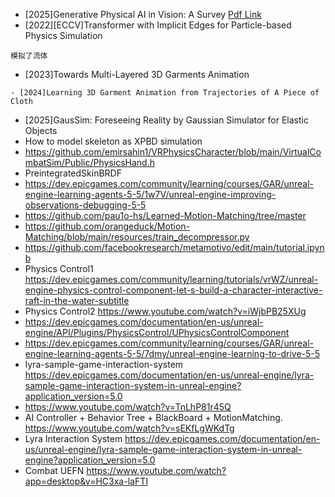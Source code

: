 - [2025]Generative Physical AI in Vision: A Survey [Pdf Link](https://arxiv.org/pdf/2501.10928v2)
- [2022][ECCV]Transformer with Implicit Edges for Particle-based Physics Simulation
```
模拟了流体
```
- [2023]Towards Multi-Layered 3D Garments Animation
```
- [2024]Learning 3D Garment Animation from Trajectories of A Piece of Cloth
```
- [2025]GausSim: Foreseeing Reality by Gaussian Simulator for Elastic Objects
- How to model skeleton as XPBD simulation 
- https://github.com/emirsahin1/VRPhysicsCharacter/blob/main/VirtualCombatSim/Public/PhysicsHand.h
- PreintegratedSkinBRDF
- https://dev.epicgames.com/community/learning/courses/GAR/unreal-engine-learning-agents-5-5/1w7V/unreal-engine-improving-observations-debugging-5-5
- https://github.com/pau1o-hs/Learned-Motion-Matching/tree/master
- https://github.com/orangeduck/Motion-Matching/blob/main/resources/train_decompressor.py
- https://github.com/facebookresearch/metamotivo/edit/main/tutorial.ipynb
- Physics Control1 https://dev.epicgames.com/community/learning/tutorials/vrWZ/unreal-engine-physics-control-component-let-s-build-a-character-interactive-raft-in-the-water-subtitle
- Physics Control2 https://www.youtube.com/watch?v=iWjbPB25XUg
- https://dev.epicgames.com/documentation/en-us/unreal-engine/API/Plugins/PhysicsControl/UPhysicsControlComponent
- https://dev.epicgames.com/community/learning/courses/GAR/unreal-engine-learning-agents-5-5/7dmy/unreal-engine-learning-to-drive-5-5
- lyra-sample-game-interaction-system https://dev.epicgames.com/documentation/en-us/unreal-engine/lyra-sample-game-interaction-system-in-unreal-engine?application_version=5.0
- https://www.youtube.com/watch?v=TnLhP81r45Q
- AI Controller + Behavior Tree + BlackBoard + MotionMatching. https://www.youtube.com/watch?v=sEKfLgWKdTg
- Lyra Interaction System https://dev.epicgames.com/documentation/en-us/unreal-engine/lyra-sample-game-interaction-system-in-unreal-engine?application_version=5.0
- Combat UEFN https://www.youtube.com/watch?app=desktop&v=HC3xa-laFTI  
